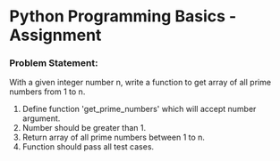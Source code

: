 # Python Programming Basics - Assignment

### Problem Statement:

With a given integer number n, write a function to get array of all prime numbers from 1 to n.
1. Define function 'get_prime_numbers' which will accept number argument.
2. Number should be greater than 1.
3. Return array of all prime numbers between 1 to n.
4. Function should pass all test cases.